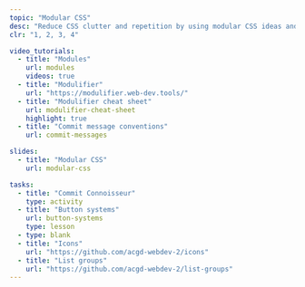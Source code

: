 ```yaml
---
topic: "Modular CSS"
desc: "Reduce CSS clutter and repetition by using modular CSS ideas and pre-built components."
clr: "1, 2, 3, 4"

video_tutorials:
  - title: "Modules"
    url: modules
    videos: true
  - title: "Modulifier"
    url: "https://modulifier.web-dev.tools/"
  - title: "Modulifier cheat sheet"
    url: modulifier-cheat-sheet
    highlight: true
  - title: "Commit message conventions"
    url: commit-messages

slides:
  - title: "Modular CSS"
    url: modular-css

tasks:
  - title: "Commit Connoisseur"
    type: activity
  - title: "Button systems"
    url: button-systems
    type: lesson
  - type: blank
  - title: "Icons"
    url: "https://github.com/acgd-webdev-2/icons"
  - title: "List groups"
    url: "https://github.com/acgd-webdev-2/list-groups"
---
```

